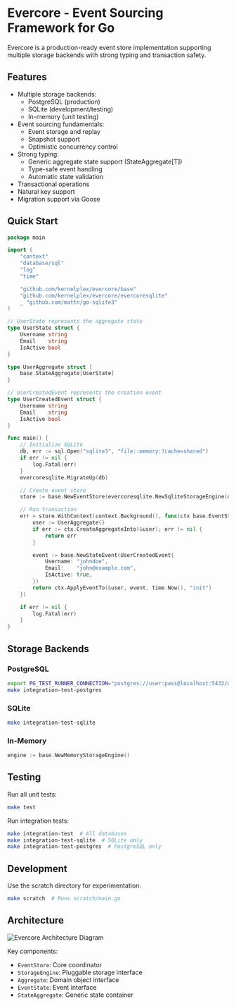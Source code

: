 # Evercore - Event Sourcing Framework for Go

Evercore is a production-ready event store implementation supporting multiple storage backends with strong typing and transaction safety.

## Features

- Multiple storage backends:
  - PostgreSQL (production)
  - SQLite (development/testing)
  - In-memory (unit testing)
- Event sourcing fundamentals:
  - Event storage and replay
  - Snapshot support
  - Optimistic concurrency control
- Strong typing:
  - Generic aggregate state support (StateAggregate[T])
  - Type-safe event handling
  - Automatic state validation
- Transactional operations
- Natural key support
- Migration support via Goose

## Quick Start

```go
package main

import (
	"context"
	"database/sql"
	"log"
	"time"

	"github.com/kernelplex/evercore/base"
	"github.com/kernelplex/evercore/evercoresqlite"
	_ "github.com/mattn/go-sqlite3"
)

// UserState represents the aggregate state
type UserState struct {
	Username string
	Email    string
	IsActive bool
}

type UserAggregate struct {
	base.StateAggregate[UserState]
}

// UserCreatedEvent represents the creation event
type UserCreatedEvent struct {
	Username string
	Email    string
	IsActive bool
}

func main() {
	// Initialize SQLite
	db, err := sql.Open("sqlite3", "file::memory:?cache=shared")
	if err != nil {
		log.Fatal(err)
	}
	evercoresqlite.MigrateUp(db)

	// Create event store
	store := base.NewEventStore(evercoresqlite.NewSqliteStorageEngine(db))

	// Run transaction
	err = store.WithContext(context.Background(), func(ctx base.EventStoreContext) error {
		user := UserAggregate{}
		if err := ctx.CreateAggregateInto(&user); err != nil {
			return err
		}

		event := base.NewStateEvent(UserCreatedEvent{
			Username: "johndoe",
			Email:    "john@example.com",
			IsActive: true,
		})
		return ctx.ApplyEventTo(&user, event, time.Now(), "init")
	})

	if err != nil {
		log.Fatal(err)
	}
}
```

## Storage Backends

### PostgreSQL
```bash
export PG_TEST_RUNNER_CONNECTION="postgres://user:pass@localhost:5432/db?sslmode=disable"
make integration-test-postgres
```

### SQLite
```bash
make integration-test-sqlite
```

### In-Memory
```go
engine := base.NewMemoryStorageEngine()
```

## Testing

Run all unit tests:
```bash
make test
```

Run integration tests:
```bash
make integration-test  # All databases
make integration-test-sqlite  # SQLite only
make integration-test-postgres  # PostgreSQL only
```

## Development

Use the scratch directory for experimentation:
```bash
make scratch  # Runs scratch/main.go
```

## Architecture

![Evercore Architecture Diagram](docs/architecture.png)

Key components:
- `EventStore`: Core coordinator
- `StorageEngine`: Pluggable storage interface
- `Aggregate`: Domain object interface
- `EventState`: Event interface
- `StateAggregate`: Generic state container
